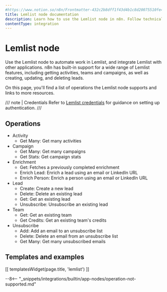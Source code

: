 ```yaml
---
#https://www.notion.so/n8n/Frontmatter-432c2b8dff1f43d4b1c8d20075510fe4
title: Lemlist node documentation
description: Learn how to use the Lemlist node in n8n. Follow technical documentation to integrate Lemlist node into your workflows.
contentType: integration
---
```


# Lemlist node

Use the Lemlist node to automate work in Lemlist, and integrate Lemlist with other applications. n8n has built-in support for a wide range of Lemlist features, including getting activities, teams and campaigns, as well as creating, updating, and deleting leads. 

On this page, you'll find a list of operations the Lemlist node supports and links to more resources.

/// note | Credentials
Refer to [Lemlist credentials](/integrations/builtin/credentials/lemlist/) for guidance on setting up authentication. 
///

## Operations

<!-- vale from-write-good.Weasel = NO -->
<!-- vale from-write-good.TooWordy = NO -->
* Activity
    * Get Many: Get many activities
* Campaign
    * Get Many: Get many campaigns
    * Get Stats: Get campaign stats
* Enrichment
	* Get: Fetches a previously completed enrichment
	* Enrich Lead: Enrich a lead using an email or LinkedIn URL
	* Enrich Person: Enrich a person using an email or LinkedIn URL
* Lead
    * Create: Create a new lead
    * Delete: Delete an existing lead
    * Get: Get an existing lead
    * Unsubscribe: Unsubscribe an existing lead
* Team
    * Get: Get an existing team
	* Get Credits: Get an existing team's credits
* Unsubscribe
    * Add: Add an email to an unsubscribe list
    * Delete: Delete an email from an unsubscribe list
    * Get Many: Get many unsubscribed emails
<!-- vale from-write-good.TooWordy = YES -->
<!-- vale from-write-good.Weasel = YES -->

## Templates and examples

<!-- see https://www.notion.so/n8n/Pull-in-templates-for-the-integrations-pages-37c716837b804d30a33b47475f6e3780 -->
[[ templatesWidget(page.title, 'lemlist') ]]

--8<-- "_snippets/integrations/builtin/app-nodes/operation-not-supported.md"
